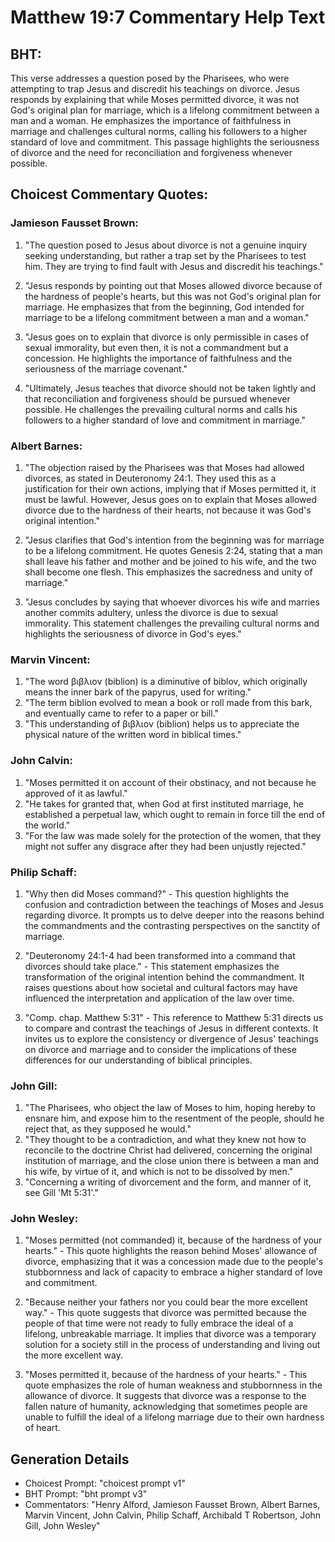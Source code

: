# Matthew 19:7 Commentary Help Text

## BHT:
This verse addresses a question posed by the Pharisees, who were attempting to trap Jesus and discredit his teachings on divorce. Jesus responds by explaining that while Moses permitted divorce, it was not God's original plan for marriage, which is a lifelong commitment between a man and a woman. He emphasizes the importance of faithfulness in marriage and challenges cultural norms, calling his followers to a higher standard of love and commitment. This passage highlights the seriousness of divorce and the need for reconciliation and forgiveness whenever possible.

## Choicest Commentary Quotes:
### Jamieson Fausset Brown:
1. "The question posed to Jesus about divorce is not a genuine inquiry seeking understanding, but rather a trap set by the Pharisees to test him. They are trying to find fault with Jesus and discredit his teachings." 

2. "Jesus responds by pointing out that Moses allowed divorce because of the hardness of people's hearts, but this was not God's original plan for marriage. He emphasizes that from the beginning, God intended for marriage to be a lifelong commitment between a man and a woman."

3. "Jesus goes on to explain that divorce is only permissible in cases of sexual immorality, but even then, it is not a commandment but a concession. He highlights the importance of faithfulness and the seriousness of the marriage covenant."

4. "Ultimately, Jesus teaches that divorce should not be taken lightly and that reconciliation and forgiveness should be pursued whenever possible. He challenges the prevailing cultural norms and calls his followers to a higher standard of love and commitment in marriage."

### Albert Barnes:
1. "The objection raised by the Pharisees was that Moses had allowed divorces, as stated in Deuteronomy 24:1. They used this as a justification for their own actions, implying that if Moses permitted it, it must be lawful. However, Jesus goes on to explain that Moses allowed divorce due to the hardness of their hearts, not because it was God's original intention." 

2. "Jesus clarifies that God's intention from the beginning was for marriage to be a lifelong commitment. He quotes Genesis 2:24, stating that a man shall leave his father and mother and be joined to his wife, and the two shall become one flesh. This emphasizes the sacredness and unity of marriage."

3. "Jesus concludes by saying that whoever divorces his wife and marries another commits adultery, unless the divorce is due to sexual immorality. This statement challenges the prevailing cultural norms and highlights the seriousness of divorce in God's eyes."

### Marvin Vincent:
1. "The word βιβλιον (biblion) is a diminutive of biblov, which originally means the inner bark of the papyrus, used for writing." 
2. "The term biblion evolved to mean a book or roll made from this bark, and eventually came to refer to a paper or bill." 
3. "This understanding of βιβλιον (biblion) helps us to appreciate the physical nature of the written word in biblical times."

### John Calvin:
1. "Moses permitted it on account of their obstinacy, and not because he approved of it as lawful."
2. "He takes for granted that, when God at first instituted marriage, he established a perpetual law, which ought to remain in force till the end of the world."
3. "For the law was made solely for the protection of the women, that they might not suffer any disgrace after they had been unjustly rejected."

### Philip Schaff:
1. "Why then did Moses command?" - This question highlights the confusion and contradiction between the teachings of Moses and Jesus regarding divorce. It prompts us to delve deeper into the reasons behind the commandments and the contrasting perspectives on the sanctity of marriage.

2. "Deuteronomy 24:1-4 had been transformed into a command that divorces should take place." - This statement emphasizes the transformation of the original intention behind the commandment. It raises questions about how societal and cultural factors may have influenced the interpretation and application of the law over time.

3. "Comp. chap. Matthew 5:31" - This reference to Matthew 5:31 directs us to compare and contrast the teachings of Jesus in different contexts. It invites us to explore the consistency or divergence of Jesus' teachings on divorce and marriage and to consider the implications of these differences for our understanding of biblical principles.

### John Gill:
1. "The Pharisees, who object the law of Moses to him, hoping hereby to ensnare him, and expose him to the resentment of the people, should he reject that, as they supposed he would."
2. "They thought to be a contradiction, and what they knew not how to reconcile to the doctrine Christ had delivered, concerning the original institution of marriage, and the close union there is between a man and his wife, by virtue of it, and which is not to be dissolved by men."
3. "Concerning a writing of divorcement and the form, and manner of it, see Gill 'Mt 5:31'."

### John Wesley:
1. "Moses permitted (not commanded) it, because of the hardness of your hearts." - This quote highlights the reason behind Moses' allowance of divorce, emphasizing that it was a concession made due to the people's stubbornness and lack of capacity to embrace a higher standard of love and commitment.

2. "Because neither your fathers nor you could bear the more excellent way." - This quote suggests that divorce was permitted because the people of that time were not ready to fully embrace the ideal of a lifelong, unbreakable marriage. It implies that divorce was a temporary solution for a society still in the process of understanding and living out the more excellent way.

3. "Moses permitted it, because of the hardness of your hearts." - This quote emphasizes the role of human weakness and stubbornness in the allowance of divorce. It suggests that divorce was a response to the fallen nature of humanity, acknowledging that sometimes people are unable to fulfill the ideal of a lifelong marriage due to their own hardness of heart.


## Generation Details
- Choicest Prompt: "choicest prompt v1"
- BHT Prompt: "bht prompt v3"
- Commentators: "Henry Alford, Jamieson Fausset Brown, Albert Barnes, Marvin Vincent, John Calvin, Philip Schaff, Archibald T Robertson, John Gill, John Wesley"
